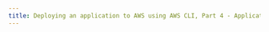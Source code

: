 ```yaml
---
title: Deploying an application to AWS using AWS CLI, Part 4 - Application Repository and Deployment to Instance
---
```


